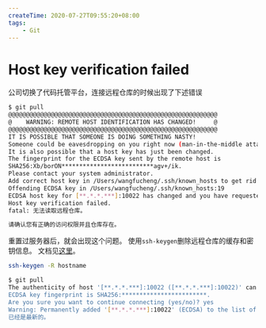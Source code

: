 ```yaml
---
createTime: 2020-07-27T09:55:20+08:00
tags:
    - Git
---
```


# Host key verification failed

<ArticleMeta />

公司切换了代码托管平台，连接远程仓库的时候出现了下述错误

```sh
$ git pull
@@@@@@@@@@@@@@@@@@@@@@@@@@@@@@@@@@@@@@@@@@@@@@@@@@@@@@@@@@@
@    WARNING: REMOTE HOST IDENTIFICATION HAS CHANGED!     @
@@@@@@@@@@@@@@@@@@@@@@@@@@@@@@@@@@@@@@@@@@@@@@@@@@@@@@@@@@@
IT IS POSSIBLE THAT SOMEONE IS DOING SOMETHING NASTY!
Someone could be eavesdropping on you right now (man-in-the-middle attack)!
It is also possible that a host key has just been changed.
The fingerprint for the ECDSA key sent by the remote host is
SHA256:Xb/borON**************************agv+/ik.
Please contact your system administrator.
Add correct host key in /Users/wangfucheng/.ssh/known_hosts to get rid of this message.
Offending ECDSA key in /Users/wangfucheng/.ssh/known_hosts:19
ECDSA host key for [**.*.*.***]:10022 has changed and you have requested strict checking.
Host key verification failed.
fatal: 无法读取远程仓库。

请确认您有正确的访问权限并且仓库存在。
```

重置过服务器后，就会出现这个问题。
使用`ssh-keygen`删除远程仓库的缓存和密钥信息。
文档见[这里](http://www.jinbuguo.com/openssh/ssh-keygen.html)。

```sh
ssh-keygen -R hostname
```

```sh
$ git pull
The authenticity of host '[**.*.*.***]:10022 ([**.*.*.***]:10022)' can't be established.
ECDSA key fingerprint is SHA256:************************.
Are you sure you want to continue connecting (yes/no)? yes
Warning: Permanently added '[**.*.*.***]:10022' (ECDSA) to the list of known hosts.
已经是最新的。
```